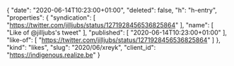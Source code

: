 {
  "date": "2020-06-14T10:23:00+01:00",
  "deleted": false,
  "h": "h-entry",
  "properties": {
    "syndication": [
      "https://twitter.com/jilljubs/status/1271928456536825864"
    ],
    "name": [
      "Like of @jilljubs's tweet"
    ],
    "published": [
      "2020-06-14T10:23:00+01:00"
    ],
    "like-of": [
      "https://twitter.com/jilljubs/status/1271928456536825864"
    ]
  },
  "kind": "likes",
  "slug": "2020/06/xreyk",
  "client_id": "https://indigenous.realize.be"
}
